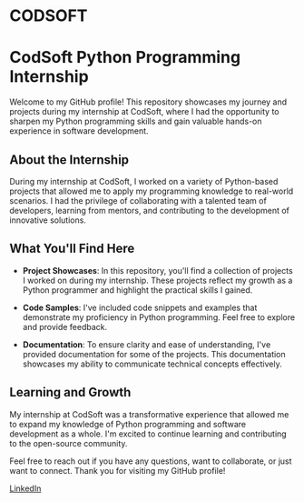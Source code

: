 # CODSOFT
# CodSoft Python Programming Internship

Welcome to my GitHub profile! This repository showcases my journey and projects during my internship at CodSoft, where I had the opportunity to sharpen my Python programming skills and gain valuable hands-on experience in software development.

## About the Internship

During my internship at CodSoft, I worked on a variety of Python-based projects that allowed me to apply my programming knowledge to real-world scenarios. I had the privilege of collaborating with a talented team of developers, learning from mentors, and contributing to the development of innovative solutions.

## What You'll Find Here

- **Project Showcases**: In this repository, you'll find a collection of projects I worked on during my internship. These projects reflect my growth as a Python programmer and highlight the practical skills I gained.

- **Code Samples**: I've included code snippets and examples that demonstrate my proficiency in Python programming. Feel free to explore and provide feedback.

- **Documentation**: To ensure clarity and ease of understanding, I've provided documentation for some of the projects. This documentation showcases my ability to communicate technical concepts effectively.

## Learning and Growth

My internship at CodSoft was a transformative experience that allowed me to expand my knowledge of Python programming and software development as a whole. I'm excited to continue learning and contributing to the open-source community.

Feel free to reach out if you have any questions, want to collaborate, or just want to connect. Thank you for visiting my GitHub profile!

[LinkedIn](https://www.linkedin.com/in/jithendrakumar-sujeetha-geddam-363a8b25a/)
